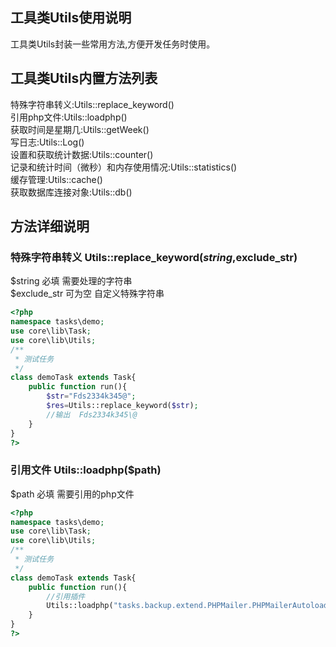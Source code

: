 ## 工具类Utils使用说明
工具类Utils封装一些常用方法,方便开发任务时使用。

## 工具类Utils内置方法列表
特殊字符串转义:Utils::replace_keyword()<br>
引用php文件:Utils::loadphp()<br>
获取时间是星期几:Utils::getWeek()<br>
写日志:Utils::Log()<br>
设置和获取统计数据:Utils::counter()<br>
记录和统计时间（微秒）和内存使用情况:Utils::statistics()<br>
缓存管理:Utils::cache()<br>
获取数据库连接对象:Utils::db()<br>

## 方法详细说明

### 特殊字符串转义  Utils::replace_keyword($string,$exclude_str) 
$string		必填	需要处理的字符串<br>
$exclude_str	可为空	自定义特殊字符串<br>
``` php
<?php
namespace tasks\demo;
use core\lib\Task;
use core\lib\Utils;
/**
 * 测试任务
 */
class demoTask extends Task{
	public function run(){
	    $str="Fds2334k345@";
	    $res=Utils::replace_keyword($str);
	    //输出  Fds2334k345\@
	}
}
?>
```
### 引用文件  Utils::loadphp($path) 
$path		必填	需要引用的php文件<br>
``` php
<?php
namespace tasks\demo;
use core\lib\Task;
use core\lib\Utils;
/**
 * 测试任务
 */
class demoTask extends Task{
	public function run(){
	    //引用插件
	    Utils::loadphp("tasks.backup.extend.PHPMailer.PHPMailerAutoload");
	}
}
?>
```
